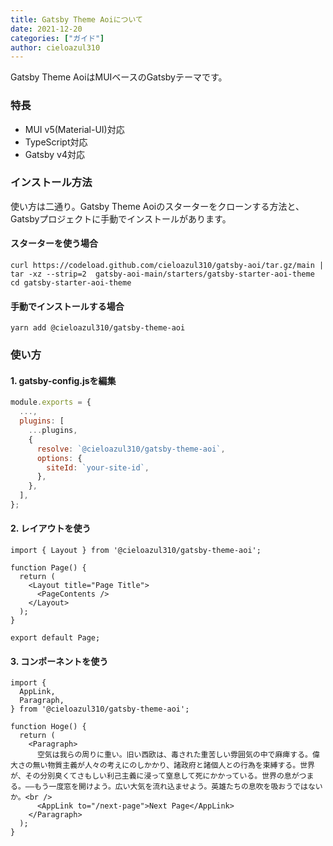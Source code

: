 ```yaml
---
title: Gatsby Theme Aoiについて
date: 2021-12-20
categories: ["ガイド"]
author: cieloazul310
---
```


Gatsby Theme AoiはMUIベースのGatsbyテーマです。

### 特長

- MUI v5(Material-UI)対応
- TypeScript対応
- Gatsby v4対応

### インストール方法

使い方は二通り。Gatsby Theme Aoiのスターターをクローンする方法と、Gatsbyプロジェクトに手動でインストールがあります。

#### スターターを使う場合

```shell
curl https://codeload.github.com/cieloazul310/gatsby-aoi/tar.gz/main | tar -xz --strip=2  gatsby-aoi-main/starters/gatsby-starter-aoi-theme
cd gatsby-starter-aoi-theme
```

#### 手動でインストールする場合

```shell
yarn add @cieloazul310/gatsby-theme-aoi
```

### 使い方

#### 1. gatsby-config.jsを編集

```javascript
module.exports = {
  ...,
  plugins: [
    ...plugins,
    {
      resolve: `@cieloazul310/gatsby-theme-aoi`,
      options: {
        siteId: `your-site-id`,
      },
    },
  ],
};
```

#### 2. レイアウトを使う

```tsx
import { Layout } from '@cieloazul310/gatsby-theme-aoi';

function Page() {
  return (
    <Layout title="Page Title">
      <PageContents />
    </Layout>
  );
}

export default Page;
```

#### 3. コンポーネントを使う

```tsx
import {
  AppLink,
  Paragraph,
} from '@cieloazul310/gatsby-theme-aoi';

function Hoge() {
  return (
    <Paragraph>
      空気は我らの周りに重い。旧い西欧は、毒された重苦しい雰囲気の中で麻痺する。偉大さの無い物質主義が人々の考えにのしかかり、諸政府と諸個人との行為を束縛する。世界が、その分別臭くてさもしい利己主義に浸って窒息して死にかかっている。世界の息がつまる。――もう一度窓を開けよう。広い大気を流れ込ませよう。英雄たちの息吹を吸おうではないか。<br />
      <AppLink to="/next-page">Next Page</AppLink>
    </Paragraph>
  );
}
```
